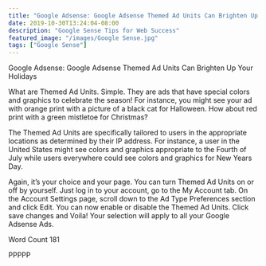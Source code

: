 ```yaml
---
title: "Google Adsense: Google Adsense Themed Ad Units Can Brighten Up Your Holidays"
date: 2019-10-30T13:24:04-08:00
description: "Google Sense Tips for Web Success"
featured_image: "/images/Google Sense.jpg"
tags: ["Google Sense"]
---
```


Google Adsense: Google Adsense Themed Ad Units Can Brighten Up Your Holidays 

What are Themed Ad Units.  Simple.  They are ads that have special colors and graphics to celebrate the season!  For instance, you might see your ad with orange print with a picture of a black cat for Halloween.  How about red print with a green mistletoe for Christmas?

The Themed Ad Units are specifically tailored to users in the appropriate locations as determined by their IP address.  For instance, a user in the United States might see colors and graphics appropriate to the Fourth of July while users everywhere could see colors and graphics for New Years Day.

Again, it’s your choice and your page.  You can turn Themed Ad Units on or off  by yourself.  Just log in to your account, go to the My Account tab. On the Account Settings page, scroll down to the Ad Type Preferences section and click Edit.  You can now enable or disable the Themed Ad Units.  Click save changes and Voila!  Your selection will apply to all your Google Adsense Ads.
 

Word Count 181

PPPPP
